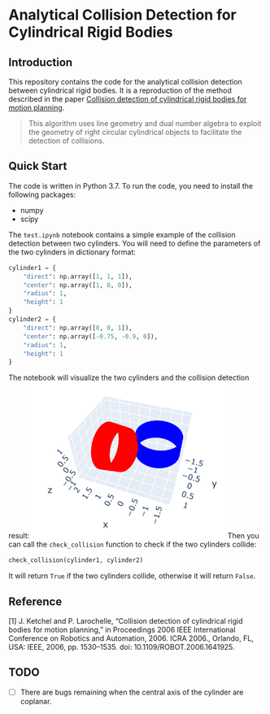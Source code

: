 # Analytical Collision Detection for Cylindrical Rigid Bodies

## Introduction
This repository contains the code for the analytical collision detection between cylindrical rigid bodies. It is a reproduction of the method described in the paper [Collision detection of cylindrical rigid bodies for motion planning](https://ieeexplore.ieee.org/document/1641925).

> This algorithm uses line geometry and dual number algebra to exploit the geometry of right circular cylindrical objects to facilitate the detection of collisions. 

## Quick Start
The code is written in Python 3.7. To run the code, you need to install the following packages:
- numpy
- scipy

The `test.ipynb` notebook contains a simple example of the collision detection between two cylinders. You will need to define the parameters of the two cylinders in dictionary format:
```python
cylinder1 = {
    "direct": np.array([1, 1, 1]),
    "center": np.array([1, 0, 0]),
    "radius": 1,
    "height": 1
}
cylinder2 = {
    "direct": np.array([0, 0, 1]),
    "center": np.array([-0.75, -0.9, 0]),
    "radius": 1,
    "height": 1
}
```
The notebook will visualize the two cylinders and the collision detection result:
![collision](./cylinders.png)
Then you can call the `check_collision` function to check if the two cylinders collide:
```python
check_collision(cylinder1, cylinder2)
```
It will return `True` if the two cylinders collide, otherwise it will return `False`.

## Reference
[1] J. Ketchel and P. Larochelle, “Collision detection of cylindrical rigid bodies for motion planning,” in Proceedings 2006 IEEE International Conference on Robotics and Automation, 2006. ICRA 2006., Orlando, FL, USA: IEEE, 2006, pp. 1530–1535. doi: 10.1109/ROBOT.2006.1641925.

## TODO
- [ ] There are bugs remaining when the central axis of the cylinder are coplanar.